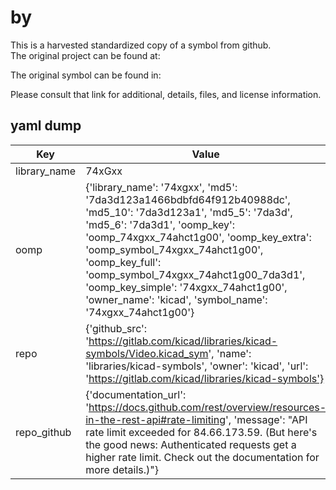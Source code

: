 #  by   
This is a harvested standardized copy of a symbol from github.  
The original project can be found at:  
  
The original symbol can be found in:

Please consult that link for additional, details, files, and license information.  
## yaml dump  
| Key | Value |  
| --- | --- |  
| library_name | 74xGxx |  
| oomp | {'library_name': '74xgxx', 'md5': '7da3d123a1466bdbfd64f912b40988dc', 'md5_10': '7da3d123a1', 'md5_5': '7da3d', 'md5_6': '7da3d1', 'oomp_key': 'oomp_74xgxx_74ahct1g00', 'oomp_key_extra': 'oomp_symbol_74xgxx_74ahct1g00', 'oomp_key_full': 'oomp_symbol_74xgxx_74ahct1g00_7da3d1', 'oomp_key_simple': '74xgxx_74ahct1g00', 'owner_name': 'kicad', 'symbol_name': '74xgxx_74ahct1g00'} |  
| repo | {'github_src': 'https://gitlab.com/kicad/libraries/kicad-symbols/Video.kicad_sym', 'name': 'libraries/kicad-symbols', 'owner': 'kicad', 'url': 'https://gitlab.com/kicad/libraries/kicad-symbols'} |  
| repo_github | {'documentation_url': 'https://docs.github.com/rest/overview/resources-in-the-rest-api#rate-limiting', 'message': "API rate limit exceeded for 84.66.173.59. (But here's the good news: Authenticated requests get a higher rate limit. Check out the documentation for more details.)"} |  


